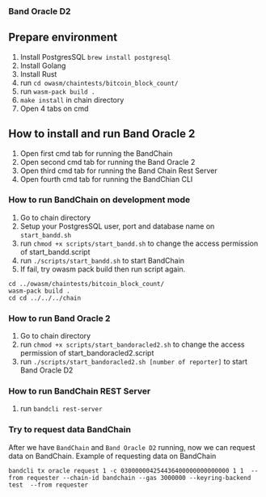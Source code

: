### Band Oracle D2

## Prepare environment

1. Install PostgresSQL `brew install postgresql`
2. Install Golang
3. Install Rust
4. run `cd owasm/chaintests/bitcoin_block_count/`
5. run `wasm-pack build .`
7. `make install` in chain directory
8. Open 4 tabs on cmd

## How to install and run Band Oracle 2
1. Open first cmd tab for running the BandChain
2. Open second cmd tab for running the Band Oracle 2
3. Open third cmd tab for running the Band Chain Rest Server
4. Open fourth cmd tab for running the BandChian CLI

### How to run BandChain on development mode
1. Go to chain directory
2. Setup your PostgresSQL user, port and database name on `start_bandd.sh`
2. run `chmod +x scripts/start_bandd.sh` to change the access permission of start_bandd.script
3. run `./scripts/start_bandd.sh` to start BandChain
4. If fail, try owasm pack build then run script again.
```
cd ../owasm/chaintests/bitcoin_block_count/
wasm-pack build .
cd cd ../../../chain
```

### How to run Band Oracle 2
1. Go to chain directory
2. run `chmod +x scripts/start_bandoracled2.sh` to change the access permission of start_bandoracled2.script
3. run `./scripts/start_bandoracled2.sh [number of reporter]` to start Band Oracle D2

### How to run BandChain REST Server
1. run `bandcli rest-server`

### Try to request data BandChain
After we have `BandChain` and `Band Oracle D2` running, now we can request data on BandChain.
Example of requesting data on BandChain
```
bandcli tx oracle request 1 -c 030000004254436400000000000000 1 1  --from requester --chain-id bandchain --gas 3000000 --keyring-backend test  --from requester
``` 